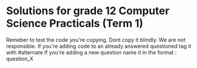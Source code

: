 # Solutions for grade 12 Computer Science Practicals (Term 1)
Remeber to test the code you're copying. Dont copy it blindly. We are not responsible.
If you're adding code to an already answered questioned tag it with #alternate
If you're adding a new question name it in the format : question_X
